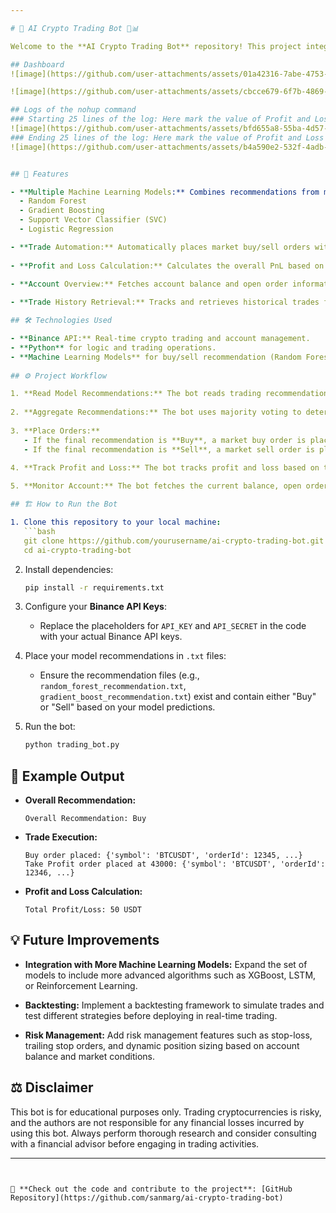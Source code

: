 ```yaml
---

# 🚀 AI Crypto Trading Bot 🧠📊

Welcome to the **AI Crypto Trading Bot** repository! This project integrates machine learning models with the Binance API to automate crypto trading decisions based on real-time market data. The bot implements a variety of models to make **buy** and **sell** recommendations, using an ensemble approach to ensure the best possible trading strategy. The bot can also place take-profit orders and calculate overall profit and loss (PnL) based on trading history.

## Dashboard
![image](https://github.com/user-attachments/assets/01a42316-7abe-4753-b07a-30d4d8dfaf37)

![image](https://github.com/user-attachments/assets/cbcce679-6f7b-4869-a364-744336449f88)

## Logs of the nohup command
### Starting 25 lines of the log: Here mark the value of Profit and Loss
![image](https://github.com/user-attachments/assets/bfd655a8-55ba-4d57-a015-7a09bd07534e)
### Ending 25 lines of the log: Here mark the value of Profit and Loss
![image](https://github.com/user-attachments/assets/b4a590e2-532f-4adb-8f7c-a8bc2bef75a3)


## 📜 Features

- **Multiple Machine Learning Models:** Combines recommendations from multiple models including:
  - Random Forest
  - Gradient Boosting
  - Support Vector Classifier (SVC)
  - Logistic Regression

- **Trade Automation:** Automatically places market buy/sell orders with Binance using the official **Binance API**. Supports placing **Take Profit** limit orders after each trade.
  
- **Profit and Loss Calculation:** Calculates the overall PnL based on executed trades and open orders.

- **Account Overview:** Fetches account balance and open order information for the specified trading pair.
  
- **Trade History Retrieval:** Tracks and retrieves historical trades for a specified trading pair.

## 🛠️ Technologies Used

- **Binance API:** Real-time crypto trading and account management.
- **Python** for logic and trading operations.
- **Machine Learning Models** for buy/sell recommendation (Random Forest, Gradient Boosting, SVC, Logistic Regression).
  
## ⚙️ Project Workflow

1. **Read Model Recommendations:** The bot reads trading recommendations from model output files (e.g., `random_forest_recommendation.txt`, `gradient_boost_recommendation.txt`).
  
2. **Aggregate Recommendations:** The bot uses majority voting to determine the final trading recommendation (buy or sell).
  
3. **Place Orders:** 
   - If the final recommendation is **Buy**, a market buy order is placed and a **Take Profit** sell order is set at a specified profit percentage.
   - If the final recommendation is **Sell**, a market sell order is placed, followed by a **Take Profit** buy order after shorting.
  
4. **Track Profit and Loss:** The bot tracks profit and loss based on trade execution and open orders.

5. **Monitor Account:** The bot fetches the current balance, open orders, and trade history for the trading pair, ensuring real-time monitoring of your account.

## 🏗️ How to Run the Bot

1. Clone this repository to your local machine:
   ```bash
   git clone https://github.com/yourusername/ai-crypto-trading-bot.git
   cd ai-crypto-trading-bot
   ```

2. Install dependencies:
   ```bash
   pip install -r requirements.txt
   ```

3. Configure your **Binance API Keys**:
   - Replace the placeholders for `API_KEY` and `API_SECRET` in the code with your actual Binance API keys.

4. Place your model recommendations in `.txt` files:
   - Ensure the recommendation files (e.g., `random_forest_recommendation.txt`, `gradient_boost_recommendation.txt`) exist and contain either "Buy" or "Sell" based on your model predictions.

5. Run the bot:
   ```bash
   python trading_bot.py
   ```

## 📝 Example Output

- **Overall Recommendation:**
  ```
  Overall Recommendation: Buy
  ```

- **Trade Execution:**
  ```
  Buy order placed: {'symbol': 'BTCUSDT', 'orderId': 12345, ...}
  Take Profit order placed at 43000: {'symbol': 'BTCUSDT', 'orderId': 12346, ...}
  ```

- **Profit and Loss Calculation:**
  ```
  Total Profit/Loss: 50 USDT
  ```

## 💡 Future Improvements

- **Integration with More Machine Learning Models:** Expand the set of models to include more advanced algorithms such as XGBoost, LSTM, or Reinforcement Learning.
  
- **Backtesting:** Implement a backtesting framework to simulate trades and test different strategies before deploying in real-time trading.
  
- **Risk Management:** Add risk management features such as stop-loss, trailing stop orders, and dynamic position sizing based on account balance and market conditions.

## ⚖️ Disclaimer

This bot is for educational purposes only. Trading cryptocurrencies is risky, and the authors are not responsible for any financial losses incurred by using this bot. Always perform thorough research and consider consulting with a financial advisor before engaging in trading activities.

---
```


🔗 **Check out the code and contribute to the project**: [GitHub Repository](https://github.com/sanmarg/ai-crypto-trading-bot)

